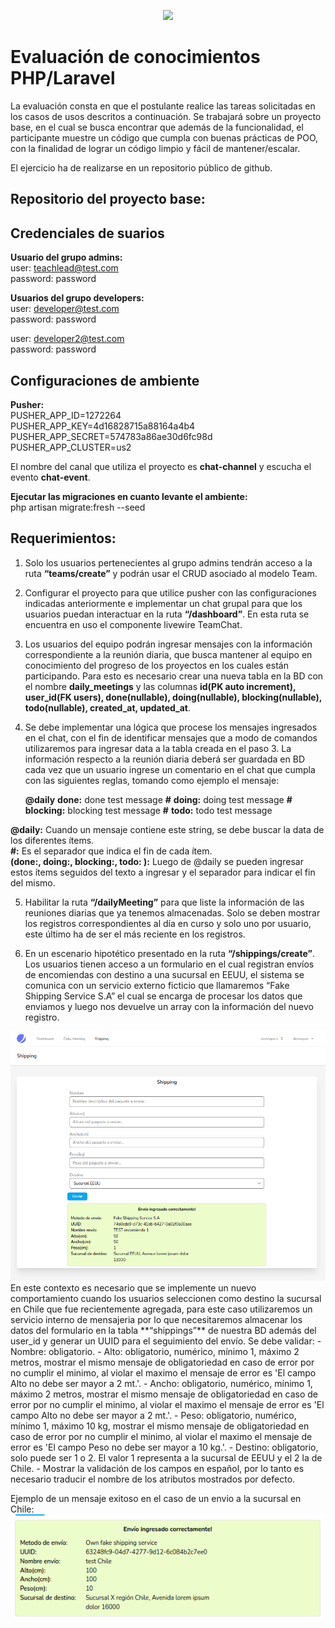 <p align="center"><a href="https://laravel.com" target="_blank"><img src="https://raw.githubusercontent.com/laravel/art/master/logo-lockup/5%20SVG/2%20CMYK/1%20Full%20Color/laravel-logolockup-cmyk-red.svg" width="400"></a></p>

# Evaluación de conocimientos PHP/Laravel

La evaluación consta en que el postulante realice las tareas solicitadas en los casos de usos descritos a continuación. Se trabajará sobre un proyecto base, en el cual se busca encontrar que además de la funcionalidad, el participante muestre un código que cumpla con buenas prácticas de POO, con la finalidad de lograr un código limpio y fácil de mantener/escalar.  
  
El ejercicio ha de realizarse en un repositorio público de github.

## Repositorio del proyecto base:

## Credenciales de suarios

**Usuario del grupo admins:**  
user: teachlead@test.com  
password: password  

**Usuarios del grupo developers:**  
user: developer@test.com  
password: password  
  
user: developer2@test.com  
password: password  
  
## Configuraciones de ambiente    

**Pusher:**  
PUSHER_APP_ID=1272264  
PUSHER_APP_KEY=4d16828715a88164a4b4  
PUSHER_APP_SECRET=574783a86ae30d6fc98d  
PUSHER_APP_CLUSTER=us2  
  
El nombre del canal que utiliza el proyecto es **chat-channel** y escucha el evento **chat-event**.  
  
**Ejecutar las migraciones en cuanto levante el ambiente:**    
php artisan migrate:fresh --seed

## Requerimientos:
  
1. Solo los usuarios pertenecientes al grupo admins tendrán acceso a la ruta **“teams/create”** y podrán usar el CRUD asociado al modelo Team.

2. Configurar el proyecto para que utilice pusher con las configuraciones indicadas anteriormente e implementar un chat grupal para que los usuarios puedan interactuar en la  ruta **“/dashboard”**. En esta ruta se encuentra en uso el componente livewire TeamChat.

3. Los usuarios del equipo podrán ingresar mensajes con la información correspondiente a la reunión diaria, que busca mantener al equipo en conocimiento del progreso de los proyectos en los cuales están participando. Para esto es necesario crear una nueva tabla en la BD con el nombre **daily_meetings** y las columnas **id(PK auto increment), user_id(FK users), done(nullable), doing(nullable), blocking(nullable), todo(nullable), created_at, updated_at**.

4. Se debe implementar una lógica que procese los mensajes ingresados en el chat, con el fin de identificar mensajes que a modo de comandos utilizaremos para ingresar data a la tabla creada en el paso 3. La información respecto a la reunión diaria deberá ser guardada en BD cada vez que un usuario ingrese un comentario en el chat que cumpla con las siguientes reglas, tomando como ejemplo el mensaje:
  
    **@daily** **done:** done test message **#** **doing:** doing test message **#** **blocking:** blocking test message **#** **todo:** todo test message
    
**@daily:** Cuando un mensaje contiene este string, se debe buscar la data de los diferentes ítems.  
**#:** Es el separador que indica el fin de cada ítem.   
**(done:, doing:, blocking:, todo: ):** Luego de @daily se pueden ingresar estos ítems seguidos del texto a ingresar y el separador para indicar el fin del mismo.  


5. Habilitar la ruta **“/dailyMeeting”** para que liste la información de las reuniones diarias que ya tenemos almacenadas. Solo se deben mostrar los registros correspondientes al día en curso y solo uno por usuario, este último ha de ser el más reciente en los registros.

6. En un escenario hipotético presentado en la ruta **“/shippings/create”**. Los usuarios tienen acceso a un formulario en el cual registran envíos de encomiendas con destino a una sucursal en EEUU, el sistema se comunica con un servicio externo ficticio que llamaremos “Fake Shipping Service S.A” el cual se encarga de procesar los datos que enviamos y luego nos devuelve un array con la información del nuevo registro.
<img src="6.png">  
En este contexto es necesario que se implemente un nuevo comportamiento cuando los usuarios seleccionen como destino la sucursal en Chile que fue recientemente agregada, para este caso utilizaremos un servicio interno de mensajeria por lo que necesitaremos almacenar los datos del formulario en la tabla **“shippings”** de nuestra BD además del user_id y generar un UUID para el seguimiento del envío.  
Se debe validar:  
- Nombre: obligatorio.
- Alto: obligatorio, numérico, mínimo 1, máximo 2 metros, mostrar el mismo mensaje de obligatoriedad en caso de error por no cumplir el minimo, al violar el maximo el mensaje de error es 'El campo Alto no debe ser mayor a 2 mt.'.
- Ancho: obligatorio, numérico, mínimo 1, máximo 2 metros, mostrar el mismo mensaje de obligatoriedad en caso de error por no cumplir el minimo, al violar el maximo el mensaje de error es 'El campo Alto no debe ser mayor a 2 mt.'.
- Peso: obligatorio, numérico, mínimo 1, máximo 10 kg, mostrar el mismo mensaje de obligatoriedad en caso de error por no cumplir el minimo, al violar el maximo el mensaje de error es 'El campo Peso no debe ser mayor a 10 kg.'.
- Destino: obligatorio, solo puede ser 1 o 2. El valor 1 representa a la sucursal de EEUU y el 2 la de Chile.
- Mostrar la validación de los campos en español, por lo tanto es necesario traducir el nombre de los atributos mostrados por defecto.

Ejemplo de un mensaje exitoso en el caso de un envio a la sucursal en Chile:
<img src="6-1.png"> 
